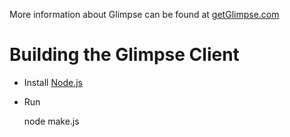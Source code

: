 More information about Glimpse can be found at [getGlimpse.com](http://getGlimpse.com)

# Building the Glimpse Client

* Install [Node.js](http://nodejs.org)
* Run

    node make.js